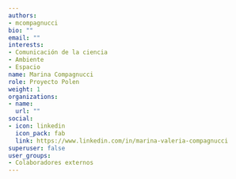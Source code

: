 ```yaml
---
authors:
- mcompagnucci
bio: ""
email: ""
interests:
- Comunicación de la ciencia
- Ambiente
- Espacio
name: Marina Compagnucci
role: Proyecto Polen
weight: 1
organizations:
- name: 
  url: ""
social:
- icon: linkedin
  icon_pack: fab
  link: https://www.linkedin.com/in/marina-valeria-compagnucci
superuser: false
user_groups:
- Colaboradores externos
---
```

